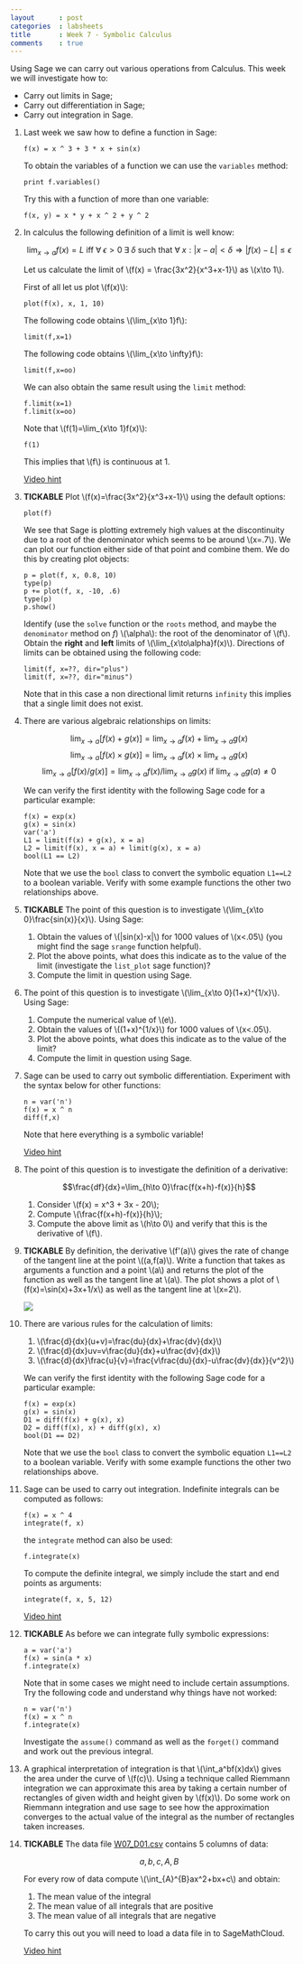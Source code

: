 ```yaml
---
layout      : post
categories  : labsheets
title       : Week 7 - Symbolic Calculus
comments    : true
---
```


Using Sage we can carry out various operations from Calculus. This week we will investigate how to:

- Carry out limits in Sage;
- Carry out differentiation in Sage;
- Carry out integration in Sage.

01. Last week we saw how to define a function in Sage:

        f(x) = x ^ 3 + 3 * x + sin(x)

    To obtain the variables of a function we can use the `variables` method:

        print f.variables()

    Try this with a function of more than one variable:

        f(x, y) = x * y + x ^ 2 + y ^ 2

02. In calculus the following definition of a limit is well know:

    $$\lim_{x\to a}f(x)=L\text{ iff } \forall\; \epsilon>0\; \exists\; \delta \text{ such that } \forall\; x: |x-a|<\delta \Rightarrow |f(x)-L|\leq \epsilon$$

    Let us calculate the limit of \\(f(x) = \frac{3x^2}{x^3+x-1}\\) as \\(x\to 1\\).

    First of all let us plot \\(f(x)\\):

        plot(f(x), x, 1, 10)

    The following code obtains \\(\lim_{x\to 1}f\\):

        limit(f,x=1)

    The following code obtains \\(\lim_{x\to \infty}f\\):

        limit(f,x=oo)

    We can also obtain the same result using the `limit` method:

        f.limit(x=1)
        f.limit(x=oo)

    Note that \\(f(1)=\lim_{x\to 1}f(x)\\):

        f(1)

    This implies that \\(f\\) is continuous at 1.

    [Video hint](http://youtu.be/-br9qoY9QbM)

03. **TICKABLE** Plot \\(f(x)=\frac{3x^2}{x^3+x-1}\\) using the default options:

        plot(f)

    We see that Sage is plotting extremely high values at the discontinuity due to a root of the denominator which seems to be around \\(x=.7\\). We can plot our function either side of that point and combine them. We do this by creating plot objects:

        p = plot(f, x, 0.8, 10)
        type(p)
        p += plot(f, x, -10, .6)
        type(p)
        p.show()

    Identify (use the `solve` function or the `roots` method, and maybe the `denominator` method on $f$) \\(\alpha\\): the root of the denominator of \\(f\\).
    Obtain the **right** and **left** limits of \\(\lim_{x\to\alpha}f(x)\\).
    Directions of limits can be obtained using the following code:

        limit(f, x=??, dir="plus")
        limit(f, x=??, dir="minus")

    Note that in this case a non directional limit returns `infinity` this implies that a single limit does not exist.

04. There are various algebraic relationships on limits:

    $$\lim_{x\to a}[f(x)+g(x)]=\lim_{x\to a}f(x) + \lim_{x\to a}g(x)$$
    $$\lim_{x\to a}[f(x)\times g(x)]=\lim_{x\to a}f(x) \times \lim_{x\to a}g(x)$$
    $$\lim_{x\to a}[f(x)/g(x)]=\lim_{x\to a}f(x) / \lim_{x\to a}g(x) \text{ if } \lim_{x\to a}g(a)\ne 0$$


    We can verify the first identity with the following Sage code for a particular example:

        f(x) = exp(x)
        g(x) = sin(x)
        var('a')
        L1 = limit(f(x) + g(x), x = a)
        L2 = limit(f(x), x = a) + limit(g(x), x = a)
        bool(L1 == L2)

    Note that we use the `bool` class to convert the symbolic equation `L1==L2` to a boolean variable. Verify with some example functions the other two relationships above.

05. **TICKABLE** The point of this question is to investigate \\(\lim_{x\to 0}\frac{sin(x)}{x}\\). Using Sage:

    1. Obtain the values of \\(\|sin(x)-x\|\\) for 1000 values of \\(x<.05\\) (you might find the sage `srange` function helpful).
    2. Plot the above points, what does this indicate as to the value of the limit (investigate the `list_plot` sage function)?
    3. Compute the limit in question using Sage.

06. The point of this question is to investigate \\(\lim_{x\to 0}(1+x)^{1/x}\\). Using Sage:

    1. Compute the numerical value of \\(e\\).
    2. Obtain the values of \\((1+x)^{1/x}\\) for 1000 values of \\(x<.05\\).
    3. Plot the above points, what does this indicate as to the value of the limit?
    4. Compute the limit in question using Sage.

07. Sage can be used to carry out symbolic differentiation. Experiment with the syntax below for other functions:

        n = var('n')
        f(x) = x ^ n
        diff(f,x)

    Note that here everything is a symbolic variable!

    [Video hint](http://youtu.be/FbxioEG9kzM)

08. The point of this question is to investigate the definition of a derivative:

    $$\frac{df}{dx}=\lim_{h\to 0}\frac{f(x+h)-f(x)}{h}$$

    1. Consider \\(f(x) = x^3 + 3x - 20\\);
    2. Compute \\(\frac{f(x+h)-f(x)}{h}\\);
    3. Compute the above limit as \\(h\to 0\\) and verify that this is the derivative of \\(f\\).

09. **TICKABLE** By definition, the derivative \\(f'(a)\\) gives the rate of change of the tangent line at the point \\((a,f(a)\\).
    Write a function that takes as arguments a function and a point \\(a\\) and returns the plot of the function as well as the tangent line at \\(a\\).
    The plot shows a plot of \\(f(x)=\sin(x)+3x+1/x\\) as well as the tangent line at \\(x=2\\).

    ![]({{site.baseurl}}/assets/Images/W07-img01.png)

10. There are various rules for the calculation of limits:

    1. \\(\frac{d}{dx}(u+v)=\frac{du}{dx}+\frac{dv}{dx}\\)
    2. \\(\frac{d}{dx}uv=v\frac{du}{dx}+u\frac{dv}{dx}\\)
    3. \\(\frac{d}{dx}\frac{u}{v}=\frac{v\frac{du}{dx}-u\frac{dv}{dx}}{v^2}\\)


    We can verify the first identity with the following Sage code for a particular example:

        f(x) = exp(x)
        g(x) = sin(x)
        D1 = diff(f(x) + g(x), x)
        D2 = diff(f(x), x) + diff(g(x), x)
        bool(D1 == D2)

    Note that we use the `bool` class to convert the symbolic equation `L1==L2` to a boolean variable. Verify with some example functions the other two relationships above.

11. Sage can be used to carry out integration. Indefinite integrals can be computed as follows:

        f(x) = x ^ 4
        integrate(f, x)

    the `integrate` method can also be used:

        f.integrate(x)

    To compute the definite integral, we simply include the start and end points as arguments:

        integrate(f, x, 5, 12)

    [Video hint](http://youtu.be/wQEk0h5kg50)

12. **TICKABLE** As before we can integrate fully symbolic expressions:

        a = var('a')
        f(x) = sin(a * x)
        f.integrate(x)

    Note that in some cases we might need to include certain assumptions. Try the following code and understand why things have not worked:

        n = var('n')
        f(x) = x ^ n
        f.integrate(x)

    Investigate the `assume()` command as well as the `forget()` command and work out the previous integral.

13. A graphical interpretation of integration is that \\(\int_a^bf(x)dx\\) gives the area under the curve of \\(f(c)\\).
    Using a technique called Riemmann integration we can approximate this area by taking a certain number of rectangles of given width and height given by \\(f(x)\\).
    Do some work on Riemmann integration and use sage to see how the approximation converges to the actual value of the integral as the number of rectangles taken increases.

15. **TICKABLE** The data file [W07_D01.csv]({{site.baseurl}}/assets/Data/W07_D01.csv) contains 5 columns of data:

    $$a,b,c,A,B$$

    For every row of data compute \\(\int_{A}^{B}ax^2+bx+c\\) and obtain:

    1. The mean value of the integral
    2. The mean value of all integrals that are positive
    3. The mean value of all integrals that are negative

    To carry this out you will need to load a data file in to SageMathCloud.

    [Video hint](https://www.youtube.com/watch?v=DDwU2THweEE&feature=youtu.be)

